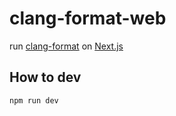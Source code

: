 # clang-format-web

run [clang-format](https://clang.llvm.org/docs/ClangFormat.html) on [Next.js](https://nextjs.org/)

## How to dev

```sh
npm run dev
```
